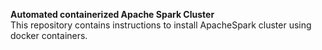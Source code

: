 <b>Automated containerized Apache Spark Cluster</b></br>
This repository contains instructions to install ApacheSpark cluster using docker containers.




